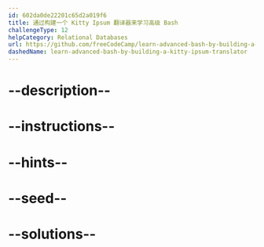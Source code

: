 ```yaml
---
id: 602da0de22201c65d2a019f6
title: 通过构建一个 Kitty Ipsum 翻译器来学习高级 Bash
challengeType: 12
helpCategory: Relational Databases
url: https://github.com/freeCodeCamp/learn-advanced-bash-by-building-a-kitty-ipsum-translator
dashedName: learn-advanced-bash-by-building-a-kitty-ipsum-translator
---
```


# --description--

# --instructions--

# --hints--

# --seed--

# --solutions--
